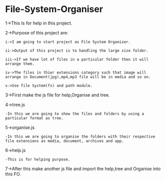 # File-System-Organiser

1->This Is for help in this project.

2->Purpose of this project are:

    i->I am going to start project as File System Organizer.
    
    ii->Output of this project is to handling the large size folder.
    
    iii->If we have lot of files in a particular folder then it will arrange them. 
    
    iv->The files in thier extensions category such that image will arrange in Document(jpg),mp4,mp3 file will be in media and so on.
    
    v->Use file System(fs) and path module.
3->First make the js file for help,Organise and tree.

4->tree.js

    -In this we are going to show the files and folders by using a particular format as tree.
5->organise.js

    -In this we are going to organise the folders with their respective file extensions as media, document, archives and app.
6->help.js

    -This is for helping purpose.
    
7->After this make another js file and import the help,tree and Organise into this FO.
